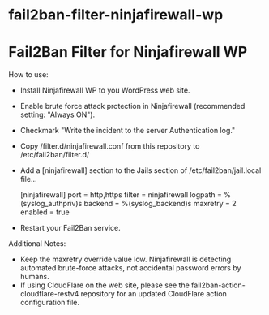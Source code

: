 # fail2ban-filter-ninjafirewall-wp

Fail2Ban Filter for Ninjafirewall WP
====================================

How to use:

* Install Ninjafirewall WP to you WordPress web site.
* Enable brute force attack protection in Ninjafirewall (recommended setting: "Always ON").
* Checkmark "Write the incident to the server Authentication log."
* Copy /filter.d/ninjafirewall.conf from this repository to /etc/fail2ban/filter.d/
* Add a [ninjafirewall] section to the Jails section of /etc/fail2ban/jail.local file...

	[ninjafirewall]
	port = http,https
	filter = ninjafirewall
	logpath  = %(syslog_authpriv)s
	backend  = %(syslog_backend)s
	maxretry = 2
	enabled = true
	
* Restart your Fail2Ban service.


Additional Notes:

* Keep the maxretry override value low. Ninjafirewall is detecting automated brute-force attacks, not accidental password errors by humans.
* If using CloudFlare on the web site, please see the fail2ban-action-cloudflare-restv4 repository for an updated CloudFlare action configuration file.

